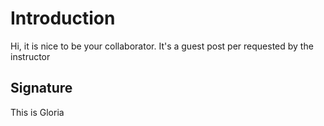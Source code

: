 # Introduction

Hi, it is nice to be your collaborator. 
It's a guest post per requested by the instructor

## Signature
This is Gloria
